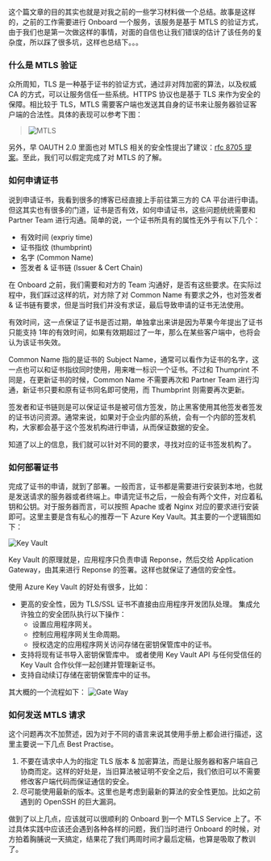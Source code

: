 
这个篇文章的目的其实也就是对我之前的一些学习材料做一个总结。故事是这样的，之前的工作需要进行 Onboard 一个服务，该服务是基于 MTLS 的验证方式，由于我们也是第一次做这样的事情，对面的自信也让我们错误的估计了该任务的复杂度，所以踩了很多坑，这样也总结下。。。

### 什么是 MTLS 验证
众所周知，TLS 是一种基于证书的验证方式，通过非对阵加密的算法，以及权威 CA 的方式，可以让服务信任一些系统。HTTPS 协议也是基于 TLS 来作为安全的保障。相比较于 TLS，MTLS 需要客户端也发送其自身的证书来让服务器验证客户端的合法性。具体的表现可以参考下图：

> ![MTLS](https://developers.cloudflare.com/access/static/ad38a19af797a1060131e59d3016dfee/79e48/mtls.png)

另外，早 OAUTH 2.0 里面也对 MTLS 相关的安全性提出了建议：[rfc 8705 提案](https://tools.ietf.org/html/rfc8705)。至此，我们可以假定完成了对 MTLS 的了解。

### 如何申请证书
说到申请证书，我看到很多的博客已经直接上手前往第三方的 CA 平台进行申请。但这其实也有很多的门道，证书是否有效，如何申请证书，这些问题统统需要和 Partner Team 进行沟通。简单的说，一个证书所具有的属性无外乎有以下几个：
+ 有效时间 (expriy time)
+ 证书指纹 (thumbprint)
+ 名字 (Common Name)
+ 签发者 & 证书链 (Issuer & Cert Chain)

在 Onboard 之前，我们需要和对方的 Team 沟通好，是否有这些要求。在实际过程中，我们踩过这样的坑，对方除了对 Common Name 有要求之外，也对签发者 & 证书链有要求，但是当时我们并没有求证，最后导致申请的证书无法使用。

有效时间，这一点保证了证书是否过期，单独拿出来讲是因为苹果今年提出了证书只能支持 1年的有效时间，如果有效期超过了一年，那么在某些客户端中，也将会认为该证书失效。

Common Name 指的是证书的 Subject Name，通常可以看作为证书的名字，这一点也可以和证书指纹同时使用，用来唯一标识一个证书。不过和 Thumprint 不同是，在更新证书的时候，Common Name 不需要再次和 Partner Team 进行沟通，新证书只要和原有证书同名即可使用，而 Thumbprint 则需要再次更新。

签发者和证书链则是可以保证证书是被可信方签发，防止黑客使用其他签发者签发的证书访问资源。通常来说，如果对于企业内部的系统，会有一个内部的签发机构，大家都会基于这个签发机构进行申请，从而保证数据的安全。

知道了以上的信息，我们就可以针对不同的要求，寻找对应的证书签发机构了。

### 如何部署证书
完成了证书的申请，就到了部署。一般而言，证书都是需要进行安装到本地，也就是发送请求的服务器或者终端上。申请完证书之后，一般会有两个文件，对应着私钥和公钥。对于服务器而言，可以按照 Apache 或者 Nginx 对应的要求进行安装即可。这里主要是含有私心的推荐一下 Azure Key Vault。其主要的一个逻辑图如下：

![Key Vault](https://docs.azure.cn/zh-cn/key-vault/media/azure-key-vault.png)

Key Vault 的原理就是，应用程序只负责申请 Reponse，然后交给 Application Gateway，由其来进行 Reponse 的签署。这样也就保证了通信的安全性。

使用 Azure Key Vault 的好处有很多，比如：
+ 更高的安全性，因为 TLS/SSL 证书不直接由应用程序开发团队处理。 集成允许独立的安全团队执行以下操作：
    - 设置应用程序网关。
    - 控制应用程序网关生命周期。
    - 授权选定的应用程序网关访问存储在密钥保管库中的证书。
+ 支持将现有证书导入密钥保管库中。 或者使用 Key Vault API 与任何受信任的 Key Vault 合作伙伴一起创建并管理新证书。
+ 支持自动续订存储在密钥保管库中的证书。

其大概的一个流程如下：
![Gate Way](https://docs.microsoft.com/en-us/azure/application-gateway/media/key-vault-certs/ag-kv.png)


### 如何发送 MTLS 请求
这个问题再次不加赘述，因为对于不同的语言来说其使用手册上都会进行描述，这里主要说一下几点 Best Practise。

1. 不要在请求中人为的指定 TLS 版本 & 加密算法，而是让服务器和客户端自己协商而定。这样的好处是，当旧算法被证明不安全之后，我们依旧可以不需要修改客户端代码而保证通信的安全。
2. 尽可能使用最新的版本。这里也是考虑到最新的算法的安全性更加。比如之前遇到的 OpenSSH 的巨大漏洞。

做到了以上几点，应该就可以很顺利的 Onboard 到一个 MTLS Service 上了。不过具体实践中应该还会遇到各种各样的问题，我们当时进行 Onboard 的时候，对方拍着胸脯说一天搞定，结果花了我们两周时间才最后定稿，也算是吸取了教训了。